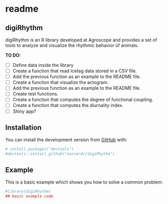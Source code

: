readme
================

## digiRhythm

digiRhythm is an R library developed at Agroscope and provides a set of
tools to analyze and visualize the rhythmic behavior of animals.

**TO DO:**

-   [ ] Define data inside the library
-   [ ] Create a function that read Icetag data stored in a CSV file.
-   [ ] Add the previous function as an example to the README file.
-   [ ] Create a function that visualize the actogram.
-   [ ] Add the previous function as an example to the README file.
-   [ ] Create test functions.
-   [ ] Create a function that computes the degree of functional
    coupling.
-   [ ] Create a function that computes the diurnality index.
-   [ ] Shiny app?

## Installation

You can install the development version from
[GitHub](https://github.com/) with:

``` r
# install.packages("devtools")
#devtools::install_github("nasserdr/digiRhythm")
```

## Example

This is a basic example which shows you how to solve a common problem:

``` r
#library(digiRhythm)
## basic example code
```
